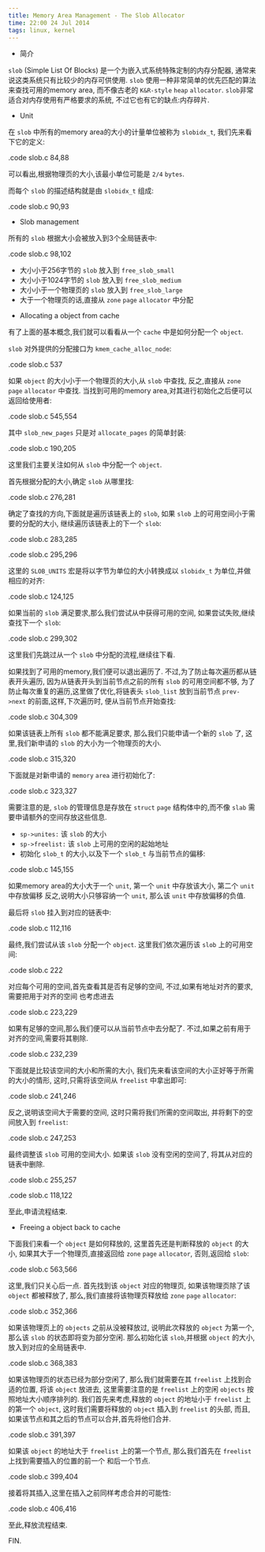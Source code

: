 ```yaml
---
title: Memory Area Management - The Slob Allocator
time: 22:00 24 Jul 2014
tags: linux, kernel
---
```


* 简介

`slob` (Simple List Of Blocks)
是一个为嵌入式系统特殊定制的内存分配器,
通常来说这类系统只有比较少的内存可供使用.
`slob` 使用一种非常简单的优先匹配的算法来查找可用的memory area,
而不像古老的 `K&R-style` `heap` `allocator`.
`slob`非常适合对内存使用有严格要求的系统,
不过它也有它的缺点:内存碎片.

* Unit

在 `slob` 中所有的memory area的大小的计量单位被称为 `slobidx_t`,
我们先来看下它的定义:

.code slob.c 84,88

可以看出,根据物理页的大小,该最小单位可能是 `2/4` `bytes`.

而每个 `slob` 的描述结构就是由 `slobidx_t` 组成:

.code slob.c 90,93

* Slob management

所有的 `slob` 根据大小会被放入到3个全局链表中:

.code slob.c 98,102

- 大小小于256字节的 `slob` 放入到 `free_slob_small`
- 大小小于1024字节的 `slob` 放入到 `free_slob_medium`
- 大小小于一个物理页的 `slob` 放入到 `free_slob_large`
- 大于一个物理页的话,直接从 `zone` `page` `allocator` 中分配

* Allocating a object from cache

有了上面的基本概念,我们就可以看看从一个 `cache` 中是如何分配一个 `object`.

`slob` 对外提供的分配接口为 `kmem_cache_alloc_node`:

.code slob.c 537

如果 `object` 的大小小于一个物理页的大小,从 `slob` 中查找,
反之,直接从 `zone` `page` `allocator` 中查找.
当找到可用的memory area,对其进行初始化之后便可以返回给使用者:

.code slob.c 545,554

其中 `slob_new_pages` 只是对 `allocate_pages` 的简单封装:

.code slob.c 190,205

这里我们主要关注如何从 `slob` 中分配一个 `object`.

首先根据分配的大小,确定 `slob` 从哪里找:

.code slob.c 276,281

确定了查找的方向,下面就是遍历该链表上的 `slob`,
如果 `slob` 上的可用空间小于需要的分配的大小,
继续遍历该链表上的下一个 `slob`:

.code slob.c 283,285

.code slob.c 295,296

这里的 `SLOB_UNITS` 宏是将以字节为单位的大小转换成以 `slobidx_t`
为单位,并做相应的对齐:

.code slob.c 124,125

如果当前的 `slob` 满足要求,那么我们尝试从中获得可用的空间,
如果尝试失败,继续查找下一个 `slob`:

.code slob.c 299,302

这里我们先跳过从一个 `slob` 中分配的流程,继续往下看.

如果找到了可用的memory,我们便可以退出遍历了.
不过,为了防止每次遍历都从链表开头遍历,
因为从链表开头到当前节点之前的所有 `slob` 的可用空间都不够,
为了防止每次重复的遍历,这里做了优化,将链表头 `slob_list`
放到当前节点 `prev->next` 的前面,这样,下次遍历时,
便从当前节点开始查找:

.code slob.c 304,309

如果该链表上所有 `slob` 都不能满足要求,
那么我们只能申请一个新的 `slob` 了,
这里,我们新申请的 `slob` 的大小为一个物理页的大小.

.code slob.c 315,320

下面就是对新申请的 `memory` `area` 进行初始化了:

.code slob.c 323,327

需要注意的是, `slob` 的管理信息是存放在 `struct` `page`
结构体中的,而不像 `slab` 需要申请额外的空间存放这些信息.

- `sp->unites:` 该 `slob` 的大小
- `sp->freelist:` 该 `slob` 上可用的空闲的起始地址
- 初始化 `slob_t` 的大小,以及下一个 `slob_t` 与当前节点的偏移:

.code slob.c 145,155

如果memory area的大小大于一个 `unit`,
第一个 `unit` 中存放该大小,
第二个 `unit` 中存放偏移
反之,说明大小只够容纳一个 `unit`,
那么该 `unit` 中存放偏移的负值.

最后将 `slob` 挂入到对应的链表中:

.code slob.c 112,116

最终,我们尝试从该 `slob` 分配一个 `object`.
这里我们依次遍历该 `slob` 上的可用空间:

.code slob.c 222

对应每个可用的空间,首先查看其是否有足够的空间,
不过,如果有地址对齐的要求,需要把用于对齐的空间
也考虑进去

.code slob.c 223,229

如果有足够的空间,那么我们便可以从当前节点中去分配了.
不过,如果之前有用于对齐的空间,需要将其剔除.

.code slob.c 232,239

下面就是比较该空间的大小和所需的大小,
我们先来看该空间的大小正好等于所需的大小的情形,
这时,只需将该空间从 `freelist` 中拿出即可:

.code slob.c 241,246

反之,说明该空间大于需要的空间,
这时只需将我们所需的空间取出,
并将剩下的空间放入到 `freelist`:

.code slob.c 247,253

最终调整该 `slob` 可用的空间大小.
如果该 `slob` 没有空闲的空间了,
将其从对应的链表中删除.

.code slob.c 255,257

.code slob.c 118,122

至此,申请流程结束.

* Freeing a object back to cache

下面我们来看一个 `object` 是如何释放的,
这里首先还是判断释放的 `object` 的大小,
如果其大于一个物理页,直接返回给 `zone` `page` `allocator`,
否则,返回给 `slob`:

.code slob.c 563,566

这里,我们只关心后一点.
首先找到该 `object` 对应的物理页,
如果该物理页除了该 `object` 都被释放了,
那么,我们直接将该物理页释放给 `zone` `page` `allocator`:

.code slob.c 352,366

如果该物理页上的 `objects` 之前从没被释放过,
说明此次释放的 `object` 为第一个,
那么该 `slob` 的状态即将变为部分空闲.
那么初始化该 `slob`,并根据 `object` 的大小,
放入到对应的全局链表中.

.code slob.c 368,383

如果该物理页的状态已经为部分空闲了,
那么我们就需要在其 `freelist` 上找到合适的位置,
将该 `object` 放进去,
这里需要注意的是 `freelist` 上的空闲 `objects`
按照地址大小顺序排列的.
我们首先来考虑,释放的 `object` 的地址小于 `freelist`
上的第一个 `object`,
这时我们需要将释放的 `object` 插入到 `freelist` 的头部,
而且,如果该节点和其之后的节点可以合并,首先将他们合并.

.code slob.c 391,397

如果该 `object` 的地址大于 `freelist` 上的第一个节点,
那么我们首先在 `freelist` 上找到需要插入的位置的前一个
和后一个节点.

.code slob.c 399,404

接着将其插入,这里在插入之前同样考虑合并的可能性:

.code slob.c 406,416

至此,释放流程结束.

FIN.
